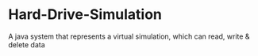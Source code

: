# Hard-Drive-Simulation
A java system that represents a virtual simulation, which can read, write &amp; delete data
